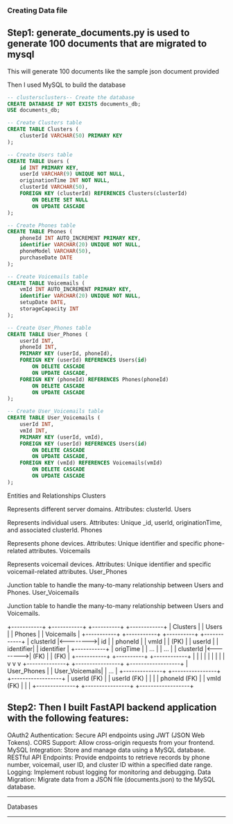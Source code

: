 ### Creating Data file
## Step1: generate_documents.py is used to generate 100 documents that are migrated to mysql

This will generate 100 documents like the sample json document provided

Then I used MySQL to build the database

```sql
-- clustersclusters-- Create the database
CREATE DATABASE IF NOT EXISTS documents_db;
USE documents_db;

-- Create Clusters table
CREATE TABLE Clusters (
    clusterId VARCHAR(50) PRIMARY KEY
);

-- Create Users table
CREATE TABLE Users (
    id INT PRIMARY KEY,
    userId VARCHAR(9) UNIQUE NOT NULL,
    originationTime INT NOT NULL,
    clusterId VARCHAR(50),
    FOREIGN KEY (clusterId) REFERENCES Clusters(clusterId)
        ON DELETE SET NULL
        ON UPDATE CASCADE
);

-- Create Phones table
CREATE TABLE Phones (
    phoneId INT AUTO_INCREMENT PRIMARY KEY,
    identifier VARCHAR(20) UNIQUE NOT NULL,
    phoneModel VARCHAR(50),
    purchaseDate DATE
);

-- Create Voicemails table
CREATE TABLE Voicemails (
    vmId INT AUTO_INCREMENT PRIMARY KEY,
    identifier VARCHAR(20) UNIQUE NOT NULL,
    setupDate DATE,
    storageCapacity INT
);

-- Create User_Phones table
CREATE TABLE User_Phones (
    userId INT,
    phoneId INT,
    PRIMARY KEY (userId, phoneId),
    FOREIGN KEY (userId) REFERENCES Users(id)
        ON DELETE CASCADE
        ON UPDATE CASCADE,
    FOREIGN KEY (phoneId) REFERENCES Phones(phoneId)
        ON DELETE CASCADE
        ON UPDATE CASCADE
);

-- Create User_Voicemails table
CREATE TABLE User_Voicemails (
    userId INT,
    vmId INT,
    PRIMARY KEY (userId, vmId),
    FOREIGN KEY (userId) REFERENCES Users(id)
        ON DELETE CASCADE
        ON UPDATE CASCADE,
    FOREIGN KEY (vmId) REFERENCES Voicemails(vmId)
        ON DELETE CASCADE
        ON UPDATE CASCADE
);
```

Entities and Relationships
Clusters

Represents different server domains.
Attributes: clusterId.
Users

Represents individual users.
Attributes: Unique _id, userId, originationTime, and associated clusterId.
Phones

Represents phone devices.
Attributes: Unique identifier and specific phone-related attributes.
Voicemails

Represents voicemail devices.
Attributes: Unique identifier and specific voicemail-related attributes.
User_Phones

Junction table to handle the many-to-many relationship between Users and Phones.
User_Voicemails

Junction table to handle the many-to-many relationship between Users and Voicemails.

+-----------+          +-----------+          +----------+          +------------+
|  Clusters |          |   Users   |          |  Phones  |          | Voicemails |
+-----------+          +-----------+          +----------+          +------------+
| clusterId |<-------->|    id     |          | phoneId  |          | vmId       |
|  (PK)     |          | userId    |          | identifier|         | identifier |
+-----------+          | origTime  |          | ...      |          | ...        |
                       | clusterId |<-------->| (FK)     |          | (FK)       |
                       +-----------+          +----------+          +------------+
                             |                     |                      |
                             |                     |                      |
                             |                     |                      |
                             v                     v                      v
                      +--------------+     +----------------+     +------------------+
                      | User_Phones  |     | User_Voicemails|     | ...              |
                      +--------------+     +----------------+     +------------------+
                      | userId (FK)  |     | userId (FK)    |     |                  |
                      | phoneId (FK) |     | vmId (FK)      |     |                  |
                      +--------------+     +----------------+     +------------------+

## Step2: Then I built FastAPI backend application with the following features:

OAuth2 Authentication: Secure API endpoints using JWT (JSON Web Tokens).
CORS Support: Allow cross-origin requests from your frontend.
MySQL Integration: Store and manage data using a MySQL database.
RESTful API Endpoints: Provide endpoints to retrieve records by phone number, voicemail, user ID, and cluster ID within a specified date range.
Logging: Implement robust logging for monitoring and debugging.
Data Migration: Migrate data from a JSON file (documents.json) to the MySQL database.

____________________________________________________________________________________________________________
Databases
_________________________________________________________________



